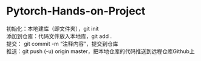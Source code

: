 # Pytorch-Hands-on-Project
初始化：本地建库（即文件夹），git init  
添加到仓库：代码文件放入本地库，git add .  
提交： git commit -m “注释内容”，提交到仓库  
推送：git push (-u) origin master，把本地仓库的代码推送到远程仓库Github上  
